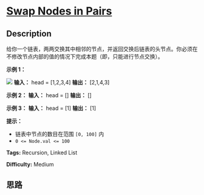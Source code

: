 # [Swap Nodes in Pairs][title]

## Description

给你一个链表，两两交换其中相邻的节点，并返回交换后链表的头节点。你必须在不修改节点内部的值的情况下完成本题（即，只能进行节点交换）。



**示例 1：**

![](https://assets.leetcode.com/uploads/2020/10/03/swap_ex1.jpg)
            **输入：** head = [1,2,3,4]    **输出：** [2,1,4,3]    

**示例 2：**
            **输入：** head = []    **输出：** []    

**示例 3：**
            **输入：** head = [1]    **输出：** [1]    



**提示：**

  * 链表中节点的数目在范围 `[0, 100]` 内
  * `0 <= Node.val <= 100`


**Tags:** Recursion, Linked List

**Difficulty:** Medium

## 思路

[title]: https://leetcode-cn.com/problems/swap-nodes-in-pairs
